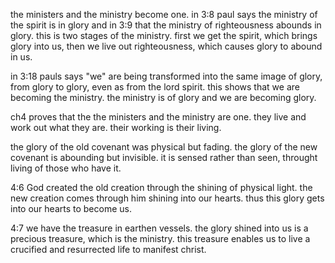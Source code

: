 the ministers and the ministry become one. in 3:8 paul says the ministry of the spirit
is in glory and in 3:9 that the ministry of righteousness abounds in glory. this is
two stages of the ministry. first we get the spirit, which brings glory into us,
then we live out righteousness, which causes glory to abound in us.

in 3:18 pauls says "we" are being transformed into the same image of glory, from glory to glory,
even as from the lord spirit. this shows that we are becoming the ministry. the ministry is
of glory and we are becoming glory.

ch4 proves that the the ministers and the ministry are one. they live and work out what they
are. their working is their living.

the glory of the old covenant was physical but fading. the glory of the new covenant is abounding
but invisible. it is sensed rather than seen, throught living of those who have it.

4:6 God created the old creation through the shining of physical light. the new creation
comes through him shining into our hearts. thus this glory gets into our hearts to become us.

4:7 we have the treasure in earthen vessels. the glory shined into us is a precious treasure,
which is the ministry. this treasure enables us to live a crucified and resurrected life to manifest christ.
